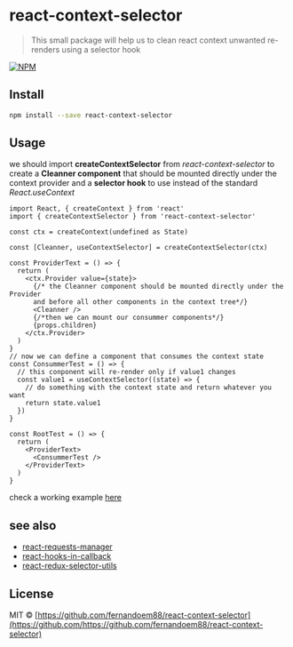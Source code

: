 # react-context-selector

> This small package will help us to clean react context unwanted re-renders using a selector hook

[![NPM](https://img.shields.io/npm/v/react-context-selector.svg)](https://www.npmjs.com/package/react-context-selector)

## Install

```bash
npm install --save react-context-selector
```

## Usage

we should import **createContextSelector** from _react-context-selector_ to create a **Cleanner component** that should be mounted directly under the context provider and a **selector hook** to use instead of the standard _React.useContext_

```tsx
import React, { createContext } from 'react'
import { createContextSelector } from 'react-context-selector'

const ctx = createContext(undefined as State)

const [Cleanner, useContextSelector] = createContextSelector(ctx)

const ProviderText = () => {
  return (
    <ctx.Provider value={state}>
      {/* the Cleanner component should be mounted directly under the Provider
      and before all other components in the context tree*/}
      <Cleanner />
      {/*then we can mount our consummer components*/}
      {props.children}
    </ctx.Provider>
  )
}
// now we can define a component that consumes the context state
const ConsummerTest = () => {
  // this conponent will re-render only if value1 changes
  const value1 = useContextSelector((state) => {
    // do something with the context state and return whatever you want
    return state.value1
  })
}

const RootTest = () => {
  return (
    <ProviderText>
      <ConsummerTest />
    </ProviderText>
  )
}
```

check a working example [here](https://codesandbox.io/s/clean-context-example-5jgbn?file=/src/components/App.jsx:1216-1234)

## see also

- [react-requests-manager](https://www.npmjs.com/package/react-requests-manager)
- [react-hooks-in-callback](https://www.npmjs.com/package/react-hooks-in-callback)
- [react-redux-selector-utils](https://www.npmjs.com/package/react-redux-selector-utils)

## License

MIT © [https://github.com/fernandoem88/react-context-selector](https://github.com/https://github.com/fernandoem88/react-context-selector)
